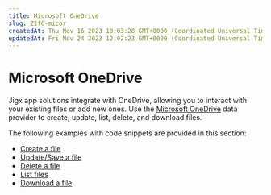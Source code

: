 ```yaml
---
title: Microsoft OneDrive
slug: ZIfC-micor
createdAt: Thu Nov 16 2023 18:03:28 GMT+0000 (Coordinated Universal Time)
updatedAt: Fri Nov 24 2023 12:02:23 GMT+0000 (Coordinated Universal Time)
---
```


# Microsoft OneDrive

Jigx app solutions integrate with OneDrive, allowing you to interact with your existing files or add new ones. Use the [Microsoft OneDrive](https://docs.jigx.com/building-apps-with-jigx/data/data-providers/microsoft-onedrive) data provider to create, update, list, delete, and download files.

The following examples with code snippets are provided in this section:

* [Create a file](<Create a file.md>)
* [Update/Save a file](<Update_Save a file.md>)
* [Delete a file](<Delete a file.md>)
* [List files](<List files.md>)
* [Download a file](<Download a file.md>)
